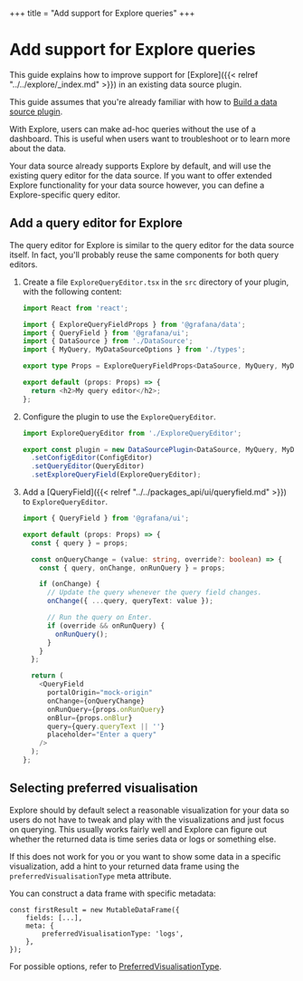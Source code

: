 +++
title = "Add support for Explore queries"
+++

# Add support for Explore queries

This guide explains how to improve support for [Explore]({{< relref "../../explore/_index.md" >}}) in an existing data source plugin.

This guide assumes that you're already familiar with how to [Build a data source plugin](/docs/grafana/latest/developers/plugins/create-a-grafana-plugin/develop-a-plugin/build-a-data-source-plugin/).

With Explore, users can make ad-hoc queries without the use of a dashboard. This is useful when users want to troubleshoot or to learn more about the data.

Your data source already supports Explore by default, and will use the existing query editor for the data source. If you want to offer extended Explore functionality for your data source however, you can define a Explore-specific query editor.

## Add a query editor for Explore

The query editor for Explore is similar to the query editor for the data source itself. In fact, you'll probably reuse the same components for both query editors.

1. Create a file `ExploreQueryEditor.tsx` in the `src` directory of your plugin, with the following content:

   ```ts
   import React from 'react';

   import { ExploreQueryFieldProps } from '@grafana/data';
   import { QueryField } from '@grafana/ui';
   import { DataSource } from './DataSource';
   import { MyQuery, MyDataSourceOptions } from './types';

   export type Props = ExploreQueryFieldProps<DataSource, MyQuery, MyDataSourceOptions>;

   export default (props: Props) => {
     return <h2>My query editor</h2>;
   };
   ```

1. Configure the plugin to use the `ExploreQueryEditor`.

   ```ts
   import ExploreQueryEditor from './ExploreQueryEditor';
   ```

   ```ts
   export const plugin = new DataSourcePlugin<DataSource, MyQuery, MyDataSourceOptions>(DataSource)
     .setConfigEditor(ConfigEditor)
     .setQueryEditor(QueryEditor)
     .setExploreQueryField(ExploreQueryEditor);
   ```

1. Add a [QueryField]({{< relref "../../packages_api/ui/queryfield.md" >}}) to `ExploreQueryEditor`.

   ```ts
   import { QueryField } from '@grafana/ui';
   ```

   ```ts
   export default (props: Props) => {
     const { query } = props;

     const onQueryChange = (value: string, override?: boolean) => {
       const { query, onChange, onRunQuery } = props;

       if (onChange) {
         // Update the query whenever the query field changes.
         onChange({ ...query, queryText: value });

         // Run the query on Enter.
         if (override && onRunQuery) {
           onRunQuery();
         }
       }
     };

     return (
       <QueryField
         portalOrigin="mock-origin"
         onChange={onQueryChange}
         onRunQuery={props.onRunQuery}
         onBlur={props.onBlur}
         query={query.queryText || ''}
         placeholder="Enter a query"
       />
     );
   };
   ```

## Selecting preferred visualisation

Explore should by default select a reasonable visualization for your data so users do not have to tweak and play with the visualizations and just focus on querying. This usually works fairly well and Explore can figure out whether the returned data is time series data or logs or something else.

If this does not work for you or you want to show some data in a specific visualization, add a hint to your returned data frame using the `preferredVisualisationType` meta attribute.

You can construct a data frame with specific metadata:

```
const firstResult = new MutableDataFrame({
    fields: [...],
    meta: {
        preferredVisualisationType: 'logs',
    },
});
```

For possible options, refer to [PreferredVisualisationType](https://grafana.com/docs/grafana/v8.1/packages_api/data/preferredvisualisationtype/).
